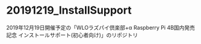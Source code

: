 # 20191219_InstallSupport
2019年12月19日開催予定の「WLOラズパイ倶楽部+α Raspberry Pi 4B国内発売記念 インストールサポート(初心者向け)」のリポジトリ
